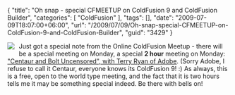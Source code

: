 {
	"title": "Oh snap - special CFMEETUP on ColdFusion 9 and ColdFusion Builder",
	"categories": [
		"ColdFusion"
	],
	"tags": [],
	"date": "2009-07-09T18:07:00+06:00",
	"url": "/2009/07/09/Oh-snap-special-CFMEETUP-on-ColdFusion-9-and-ColdFusion-Builder",
	"guid": "3429"
}

<img src="http://static.raymondcamden.com/images/cfjedi//surprise.jpg" align="left" style="margin-right:10px;margin-bottom:10px"> Just got a special note from the Online
ColdFusion Meetup - there will be a special meeting on Monday, a special <b>2 hour</b> meeting on Monday: <a href="http://www.meetup.com/coldfusionmeetup/calendar/10841349/">"Centaur and Bolt Uncensored", with Terry Ryan of Adobe</a>. (Sorry Adobe, I refuse to call it Centaur, everyone knows its ColdFusion 9! :) As always, this is a free, open to the world type meeting, and the fact that it is two hours tells me it may be something special indeed. Be there with bells on!

<br clear="left">